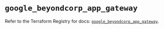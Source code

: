 # `google_beyondcorp_app_gateway`

Refer to the Terraform Registry for docs: [`google_beyondcorp_app_gateway`](https://registry.terraform.io/providers/hashicorp/google/5.38.0/docs/resources/beyondcorp_app_gateway).
